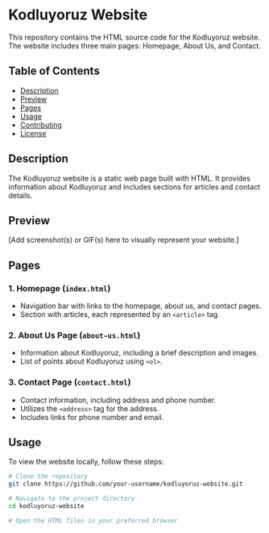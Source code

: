 # Kodluyoruz Website

This repository contains the HTML source code for the Kodluyoruz website. The website includes three main pages: Homepage, About Us, and Contact.

## Table of Contents
- [Description](#description)
- [Preview](#preview)
- [Pages](#pages)
- [Usage](#usage)
- [Contributing](#contributing)
- [License](#license)

## Description

The Kodluyoruz website is a static web page built with HTML. It provides information about Kodluyoruz and includes sections for articles and contact details.

## Preview

[Add screenshot(s) or GIF(s) here to visually represent your website.]

## Pages

### 1. Homepage (`index.html`)

- Navigation bar with links to the homepage, about us, and contact pages.
- Section with articles, each represented by an `<article>` tag.

### 2. About Us Page (`about-us.html`)

- Information about Kodluyoruz, including a brief description and images.
- List of points about Kodluyoruz using `<ol>`.

### 3. Contact Page (`contact.html`)

- Contact information, including address and phone number.
- Utilizes the `<address>` tag for the address.
- Includes links for phone number and email.

## Usage

To view the website locally, follow these steps:

```bash
# Clone the repository
git clone https://github.com/your-username/kodluyoruz-website.git

# Navigate to the project directory
cd kodluyoruz-website

# Open the HTML files in your preferred browser

